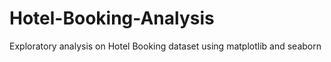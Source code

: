 # Hotel-Booking-Analysis
Exploratory analysis on Hotel Booking dataset using matplotlib and seaborn
